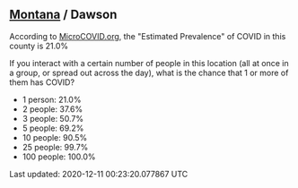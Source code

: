 
## [Montana](/united-states/montana) / Dawson

According to [MicroCOVID.org](http://microcovid.org),
the "Estimated Prevalence" of COVID in this county is 21.0%

If you interact with a certain number of people in this location
(all at once in a group, or spread out across the day), what is the chance that
1 or more of them has COVID?

- 1 person: 21.0%
- 2 people: 37.6%
- 3 people: 50.7%
- 5 people: 69.2%
- 10 people: 90.5%
- 25 people: 99.7%
- 100 people: 100.0%

Last updated: 2020-12-11 00:23:20.077867 UTC
